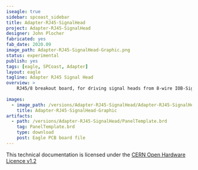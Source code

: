```yaml
---
iseagle: true
sidebar: spcoast_sidebar
title: Adapter-RJ45-SignalHead
project: Adapter-RJ45-SignalHead
designer: John Plocher
fabricated: yes
fab_date: 2020.09
image_path: Adapter-RJ45-SignalHead-Graphic.png
status: experimental
publish: yes
tags: [eagle, SPCoast, Adapter]
layout: eagle
tagline: Adapter RJ45 Signal Head
overview: >
    RJ45/8 breakout board, for driving signal heads from 8-wire IOB-Signal source
    
images:
  - image_path: /versions/Adapter-RJ45-SignalHead/Adapter-RJ45-SignalHead-Graphic.png
    title: Adapter-RJ45-SignalHead-Graphic
artifacts:
  - path: /versions/Adapter-RJ45-SignalHead/PanelTemplate.brd
    tag: PanelTemplate.brd
    type: download
    post: Eagle PCB board file
---
```



This technical documentation is licensed under the [CERN Open Hardware Licence v1.2](http://www.ohwr.org/attachments/2388/cern_ohl_v_1_2.txt)
